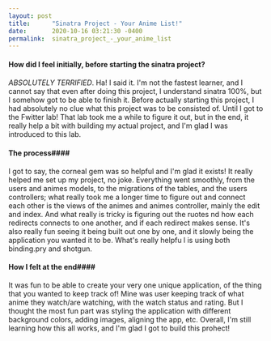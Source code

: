 ```yaml
---
layout: post
title:      "Sinatra Project - Your Anime List!"
date:       2020-10-16 03:21:30 -0400
permalink:  sinatra_project_-_your_anime_list
---
```







#### How did I feel initially, before starting the sinatra project? 
#### 
*ABSOLUTELY TERRIFIED*. Ha! I said it. I'm not the fastest learner, and I cannot say that even after doing this project, I understand sinatra 100%, but I somehow got to be able to finish it. Before actually starting this project, I had absolutely no clue what this project was to be consisted of. Until I got to the Fwitter lab! That lab took me a while to figure it out, but in the end, it really help a bit with building my actual project, and I'm glad I was introduced to this lab. 

#### The process#### 
I got to say, the corneal gem was so helpful and I'm glad it exists! It really helped me set up my project, no joke. Everything went smoothly, from the users and animes models, to the migrations of the tables, and the users controllers; what really took me a longer time to figure out and connect each other is the views of the animes and animes controller, mainly the edit and index. And what really is tricky is figuring out the ruotes nd how each redirects connects to one another, and if each redirect makes sense. It's also really fun seeing it being built out one by one, and it slowly being the application you wanted it to be. What's really helpfu l is using both binding.pry and shotgun.

#### How I felt at the end#### 
It was fun to be able to create your very one unique application, of the thing that you wanted to keep track of! Mine was user keeping track of what anime they watch/are watching, with the watch status and rating. But I thought the most fun part was styling the application with different background colors, adding images, aligning the app, etc. Overall, I'm still learning how this all works, and I'm glad I got to build this prohect! 
